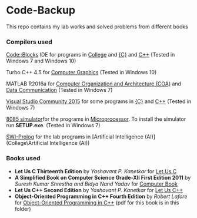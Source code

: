 # Code-Backup
This repo contains my lab works and solved problems from different books

### Compilers used
[Code::Blocks](http://www.codeblocks.org/) IDE for programs in [College](College) and [{C}]({C}) and [C++](C++) (Tested in Windows 7 and Windows 10)

Turbo C++ 4.5 for [Computer Graphics](College/Computer%20Graphics%20(CG)) (Tested in Windows 10)

MATLAB R2016a for [Computer Organization and Architecture (COA)](College/Computer%20Organization%20and%20Architecture%20(COA)) and [Data Communication](College/Data%20Communication) (Tested in Windows 7)

[Visual Studio Community 2015](https://visualstudio.microsoft.com/vs/older-downloads/) for some programs in [{C}]({C}) and [C++](C++) (Tested in Windows 7)

[8085 simulator](College/Microprocessor/8085)for the programs in [Microprocessor](College/Microprocessor). To install the simulator run **SETUP.exe**. (Tested in Windows 7)

[SWI-Prolog](College/Microprocessor/Artificial%20Intelligence%20(AI)/swipl-8.0.2-1.x64.exe) for the lab programs in [Artificial Intelligence (AI)](College\Artificial Intelligence (AI))

### Books used
+ **Let Us C Thirteenth Edition** by *Yashavant P. Kanetkar* for [Let Us C]({C}/Let%20Us%20C)
+ **A Simplified Book on Computer Science Grade-XII First Edition 2011** by *Suresh Kumar Shrestha and Bidya Nand Yadav* for [Computer Book]({C}/Computer%20Book)
+ **Let Us C++ Second Edition** by *Yashavant P. Kanetkar* for [Let Us C++](C++/Let%20Us%20C++)
+ **Object-Oriented Programming in C++ Fourth Edition** by *Robert Lafore* for [Object-Oriented Programming in C++](C++/Object-Oriented%20Programming%20in%20C++) (pdf for this book is in this folder)
